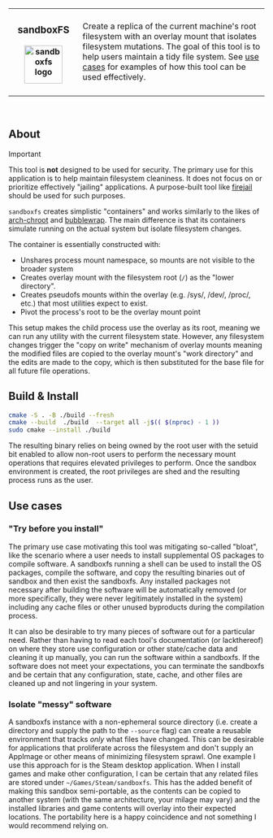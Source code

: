 
<table>
  <th>
    <h3>&nbsp;&nbsp;sandboxFS&nbsp;&nbsp;</h3>
    <img align="center"  width="75" alt="sandboxfs logo" src="https://github.com/user-attachments/assets/3f2438e5-f4b6-4a97-9842-7fbe0f221a90" />
    <br/>
    <br/>
  </th>
<td>
<p>
          
Create a replica of the current machine's root filesystem with an overlay mount that isolates filesystem mutations. The goal of this tool is to help users maintain a tidy file system. See [use cases](use-cases) for examples of how this tool can be used effectively.
        
</p>
</td>
</table>
<br/>

## About

> [!IMPORTANT]
> This tool is **not** designed to be used for security. The primary use for this application is to help maintain filesystem cleaniness.
> It does not focus on or prioritize effectively "jailing" applications. A purpose-built tool like [firejail](https://firejail.wordpress.com) should be used for such purposes.

`sandboxfs` creates simplistic "containers" and works similarly to the likes of [arch-chroot](https://man.archlinux.org/man/arch-chroot.8) and [bubblewrap](https://github.com/containers/bubblewrap). The main difference is that its containers simulate running on the actual system but isolate filesystem changes.

The container is essentially constructed with:

* Unshares process mount namespace, so mounts are not visible to the broader system
* Creates overlay mount with the filesystem root (`/`) as the "lower directory".
* Creates pseudofs mounts within the overlay (e.g. /sys/, /dev/, /proc/, etc.) that most utilities expect to exist.
* Pivot the process's root to be the overlay mount point

This setup makes the child process use the overlay as its root, meaning we can run any utility with the current filesystem state. However, any filesystem changes trigger the "copy on write" mechanism of overlay mounts meaning the modified files are copied to the overlay mount's "work directory" and the edits are made to the copy, which is then substituted for the base file for all future file operations.

## Build & Install
```sh
cmake -S . -B ./build --fresh
cmake --build  ./build  --target all -j$(( $(nproc) - 1 ))
sudo cmake --install ./build
```

The resulting binary relies on being owned by the root user with the setuid bit enabled to allow non-root users to perform the necessary mount operations that requires elevated privileges to perform. Once the sandbox environment is created, the root privileges are shed and the resulting process runs as the user.


## Use cases

### "Try before you install"
The primary use case motivating this tool was mitigating so-called "bloat", like the scenario where a user needs to install supplemental OS packages to compile software. A sandboxfs running a shell can be used to install the OS packages, compile the software, and copy the resulting binaries out of sandbox and then exist the sandboxfs. Any installed packages not necessary after building the software will be automatically removed (or more specifically, they were never legitimately installed in the system) including any cache files or other unused byproducts during the compilation process.

It can also be desirable to try many pieces of software out for a particular need. Rather than having to read each tool's documentation (or lackthereof) on where they store use configuration or other state/cache data and cleaning it up manually, you can run the software within a sandboxfs. If the software does not meet your expectations, you can terminate the sandboxfs and be certain that any configuration, state, cache, and other files are cleaned up and not lingering in your system.

### Isolate "messy" software
A sandboxfs instance with a non-ephemeral source directory (i.e. create a directory and supply the path to the `--source` flag) can create a reusable environment that tracks *only* what files have changed. This can be desirable for applications that proliferate across the filesystem and don't supply an AppImage or other means of minimizing filesystem sprawl. One example I use this approach for is the Steam desktop application. When I install games and make other configuration, I can be certain that any related files are stored under `~/Games/Steam/sandboxfs`. This has the added benefit of making this sandbox semi-portable, as the contents can be copied to another system (with the same architecture, your milage may vary) and the installed libraries and game contents will overlay into their expected locations. The portability here is a happy coincidence and not something I would recommend relying on.


<!-- This creates a replica of the root for any file read operations, and any file write operations trigger the "copy-on-write" mechanism that copies the file to a staging directory and writes the changes to the copied file. Files in the staging directory *overlay* (i.e. mask) files on the rootfs and any future reads return the modified copy's contents. This effectively means that filesystem mutations can be isolated to the staging directory. -->
